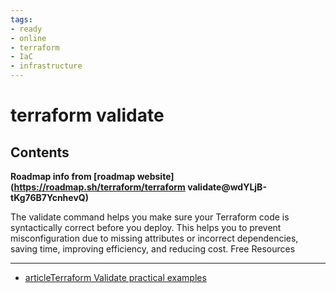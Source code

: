 ```yaml
---
tags:
- ready
- online
- terraform
- IaC
- infrastructure
---
```


# terraform validate

## Contents

__Roadmap info from [roadmap website](<https://roadmap.sh/terraform/terraform> validate@wdYLjB-tKg76B7YcnhevQ)__

The validate command helps you make sure your Terraform code is syntactically correct before you deploy. This helps you to prevent misconfiguration due to missing attributes or incorrect dependencies, saving time, improving efficiency, and reducing cost.
Free Resources

---

- [articleTerraform Validate practical examples](https://www.env0.com/blog/terraform-validate-command-practical-examples-and-best-practices)
